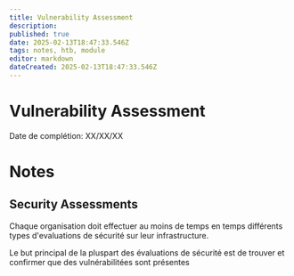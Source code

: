 ```yaml
---
title: Vulnerability Assessment
description: 
published: true
date: 2025-02-13T18:47:33.546Z
tags: notes, htb, module
editor: markdown
dateCreated: 2025-02-13T18:47:33.546Z
---
```


# Vulnerability Assessment

Date de complétion: XX/XX/XX

# Notes

## Security Assessments

Chaque organisation doit effectuer au moins de temps en temps différents types d'evaluations de sécurité sur leur infrastructure.

Le but principal de la pluspart des évaluations de sécurité est de trouver et confirmer que des vulnérabilitées sont présentes